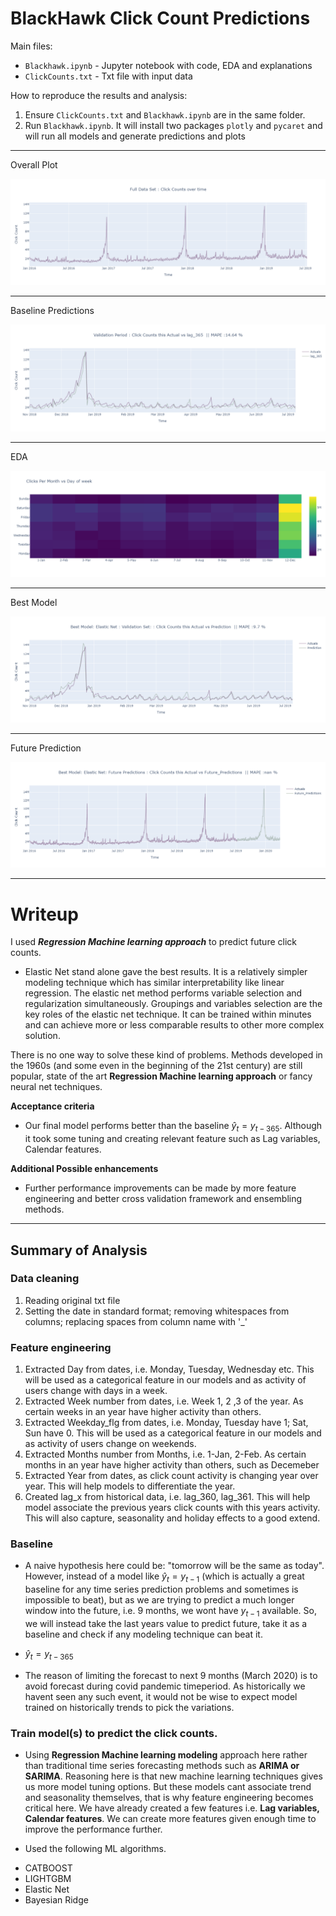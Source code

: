 # BlackHawk Click Count Predictions



Main files:
 * `Blackhawk.ipynb` - Jupyter notebook with code, EDA and explanations
 * `ClickCounts.txt` - Txt file with input data


How to reproduce the results and analysis:
1. Ensure `ClickCounts.txt` and `Blackhawk.ipynb` are in the same folder.
2. Run `Blackhawk.ipynb`. It will install two packages `plotly` and `pycaret` and will run all models and generate predictions and plots

---
Overall Plot

![Overall_plot](images/fulldataset.png)

---
Baseline Predictions

![Baseline_Predictions](images/baseline_plot.png)

---
EDA

![EDA](images/EDA.png)

---
Best Model

![Best_Model](images/Best_Model.png)

---

Future Prediction

![future_pred](images/future_pred.png)

---


# Writeup

I used ***Regression Machine learning approach*** to predict future click counts. 

* Elastic Net stand alone gave the best results. It is a relatively simpler modeling technique which has similar interpretability like linear regression. The elastic net method performs variable selection and regularization simultaneously.
Groupings and variables selection are the key roles of the elastic net technique. It can be trained within minutes and can achieve more or less comparable results to other more complex solution.

There is no one way to solve these kind of problems. Methods developed in the 1960s (and some even in the beginning of the 21st century) are still popular, state of the art **Regression Machine learning approach** or fancy neural net techniques.


**Acceptance criteria**
* Our final model performs better than the baseline $\hat{y}_{t} = y_{t-365}$.
Although it took some tuning and creating relevant feature such as Lag variables, Calendar features.


**Additional Possible enhancements**
* Further performance improvements can be made by more feature engineering and better cross validation framework and ensembling methods.





----
## Summary of Analysis
### Data cleaning
1. Reading original txt file
2. Setting the date in standard format; removing whitespaces from columns; replacing spaces from column name with '_'

### Feature engineering
1. Extracted Day from dates, i.e. Monday, Tuesday, Wednesday etc. This will be used as a categorical feature in our models and as activity of users change with days in a week.
2. Extracted Week number from dates, i.e. Week 1, 2 ,3 of the year. As certain weeks in an year have higher activity than others.
3. Extracted Weekday_flg from dates, i.e. Monday, Tuesday have 1; Sat, Sun have 0. This will be used as a categorical feature in our models and as activity of users change on weekends.
4. Extracted Months number from Months, i.e. 1-Jan, 2-Feb. As certain months in an year have higher activity than others, such as Decemeber
5. Extracted Year from dates,  as click count activity is changing year over year. This will help models to differentiate the year. 
6. Created lag_x from historical data, i.e. lag_360, lag_361. This will help model associate the previous years click counts with this years activity. This will also capture, seasonality and holiday effects to a good extend.


### Baseline
-  A naive hypothesis here could be: "tomorrow will be the same as today". However, instead of a model like $\hat{y}_{t} = y_{t-1}$ (which is actually a great baseline for any time series prediction problems and sometimes is impossible to beat), but as we are trying to predict a much longer window into the future, i.e. 9 months, we wont have $y_{t-1}$ available. So, we will instead take the last years value to predict future, take it as a baseline and check if any modeling technique can beat it.

- $\hat{y}_{t} = y_{t-365}$



- The reason of limiting the forecast to next 9 months (March 2020) is to avoid forecast during covid pandemic timeperiod. As historically we havent seen any such event, it would not be wise to expect model trained on historically trends to pick the variations.



### Train model(s) to predict the click counts.

- Using **Regression Machine learning modeling** approach  here rather than traditional time series forecasting methods such as **ARIMA or SARIMA**.
Reasoning here is that new machine learning techniques gives us more model tuning options. But these models cant associate trend and seasonality themselves, that is why feature engineering becomes critical here.
We have already created a few features i.e. **Lag variables, Calendar features**. We can create more features given enough time to improve the performance further.

- Used the following ML algorithms. 
* CATBOOST
* LIGHTGBM
* Elastic Net
* Bayesian Ridge



